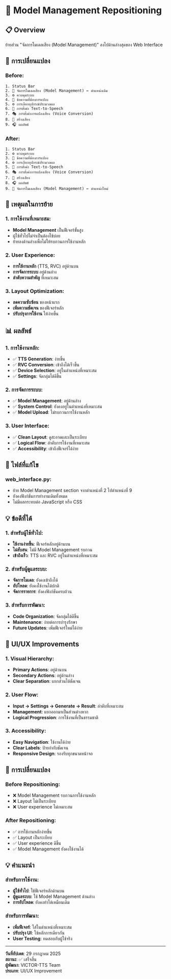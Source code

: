 # 📁 Model Management Repositioning

## 📋 Overview
ย้ายส่วน "จัดการโมเดลเสียง (Model Management)" ลงไปด้านล่างสุดของ Web Interface

## 🔄 **การเปลี่ยนแปลง**

### **Before:**
```
1. Status Bar
2. 📁 จัดการโมเดลเสียง (Model Management) ← ตำแหน่งเดิม
3. ⚙️ ควบคุมระบบ
4. 📝 ข้อความที่ต้องการแปลง
5. ⚙️ การเลือกอุปกรณ์ประมวลผล
6. 🎵 การตั้งค่า Text-to-Speech
7. 🎭 การตั้งค่าการแปลงเสียง (Voice Conversion)
8. 🚀 สร้างเสียง
9. 🎧 ผลลัพธ์
```

### **After:**
```
1. Status Bar
2. ⚙️ ควบคุมระบบ
3. 📝 ข้อความที่ต้องการแปลง
4. ⚙️ การเลือกอุปกรณ์ประมวลผล
5. 🎵 การตั้งค่า Text-to-Speech
6. 🎭 การตั้งค่าการแปลงเสียง (Voice Conversion)
7. 🚀 สร้างเสียง
8. 🎧 ผลลัพธ์
9. 📁 จัดการโมเดลเสียง (Model Management) ← ตำแหน่งใหม่
```

## 🎯 **เหตุผลในการย้าย**

### **1. การใช้งานที่เหมาะสม:**
- **Model Management** เป็นฟีเจอร์ขั้นสูง
- ผู้ใช้ทั่วไปไม่จำเป็นต้องใช้บ่อย
- ย้ายลงด้านล่างเพื่อไม่ให้รบกวนการใช้งานหลัก

### **2. User Experience:**
- **การใช้งานหลัก** (TTS, RVC) อยู่ด้านบน
- **การจัดการระบบ** อยู่ด้านล่าง
- **ลำดับความสำคัญ** ที่เหมาะสม

### **3. Layout Optimization:**
- **ลดความซับซ้อน** ของหน้าแรก
- **เพิ่มความชัดเจน** ของฟีเจอร์หลัก
- **ปรับปรุงการใช้งาน** ให้ง่ายขึ้น

## 📊 **ผลลัพธ์**

### **1. การใช้งานหลัก:**
- ✅ **TTS Generation**: ง่ายขึ้น
- ✅ **RVC Conversion**: เข้าถึงได้เร็วขึ้น
- ✅ **Device Selection**: อยู่ในตำแหน่งที่เหมาะสม
- ✅ **Settings**: จัดกลุ่มได้ดีขึ้น

### **2. การจัดการระบบ:**
- ✅ **Model Management**: อยู่ด้านล่าง
- ✅ **System Control**: ยังคงอยู่ในตำแหน่งที่เหมาะสม
- ✅ **Model Upload**: ไม่รบกวนการใช้งานหลัก

### **3. User Interface:**
- ✅ **Clean Layout**: ดูสะอาดและเป็นระเบียบ
- ✅ **Logical Flow**: ลำดับการใช้งานที่เหมาะสม
- ✅ **Accessibility**: เข้าถึงฟีเจอร์ได้ง่าย

## 🔧 **ไฟล์ที่แก้ไข**

### **web_interface.py:**
- ย้าย Model Management section จากตำแหน่งที่ 2 ไปตำแหน่งที่ 9
- ยังคงฟังก์ชันการทำงานเดิมทั้งหมด
- ไม่มีผลกระทบต่อ JavaScript หรือ CSS

## 💡 **ข้อดีที่ได้**

### **1. สำหรับผู้ใช้ทั่วไป:**
- **ใช้งานง่ายขึ้น**: ฟีเจอร์หลักอยู่ด้านบน
- **ไม่สับสน**: ไม่มี Model Management รบกวน
- **เข้าถึงเร็ว**: TTS และ RVC อยู่ในตำแหน่งที่เหมาะสม

### **2. สำหรับผู้ดูแลระบบ:**
- **จัดการโมเดล**: ยังคงเข้าถึงได้
- **อัปโหลด**: ยังคงใช้งานได้ปกติ
- **จัดการรายการ**: ยังคงฟังก์ชันครบถ้วน

### **3. สำหรับการพัฒนา:**
- **Code Organization**: จัดกลุ่มได้ดีขึ้น
- **Maintenance**: ง่ายต่อการบำรุงรักษา
- **Future Updates**: เพิ่มฟีเจอร์ใหม่ได้ง่าย

## 🎨 **UI/UX Improvements**

### **1. Visual Hierarchy:**
- **Primary Actions**: อยู่ด้านบน
- **Secondary Actions**: อยู่ด้านล่าง
- **Clear Separation**: แยกส่วนได้ชัดเจน

### **2. User Flow:**
- **Input → Settings → Generate → Result**: ลำดับที่เหมาะสม
- **Management**: แยกออกมาเป็นส่วนต่างหาก
- **Logical Progression**: การใช้งานที่เป็นธรรมชาติ

### **3. Accessibility:**
- **Easy Navigation**: ใช้งานได้ง่าย
- **Clear Labels**: ป้ายกำกับชัดเจน
- **Responsive Design**: รองรับทุกขนาดหน้าจอ

## 🔄 **การเปลี่ยนแปลง**

### **Before Repositioning:**
- ❌ Model Management รบกวนการใช้งานหลัก
- ❌ Layout ไม่เป็นระเบียบ
- ❌ User experience ไม่เหมาะสม

### **After Repositioning:**
- ✅ การใช้งานหลักง่ายขึ้น
- ✅ Layout เป็นระเบียบ
- ✅ User experience ดีขึ้น
- ✅ Model Management ยังคงใช้งานได้

## 💡 **คำแนะนำ**

### **สำหรับการใช้งาน:**
- **ผู้ใช้ทั่วไป**: ใช้ฟีเจอร์หลักด้านบน
- **ผู้ดูแลระบบ**: ใช้ Model Management ด้านล่าง
- **การอัปโหลด**: ยังคงทำได้เหมือนเดิม

### **สำหรับการพัฒนา:**
- **เพิ่มฟีเจอร์**: ใส่ในตำแหน่งที่เหมาะสม
- **ปรับปรุง UI**: ใช้หลักการเดียวกัน
- **User Testing**: ทดสอบกับผู้ใช้จริง

---

**วันที่อัปเดต**: 29 กรกฎาคม 2025  
**สถานะ**: ✅ เสร็จสิ้น  
**ผู้พัฒนา**: VICTOR-TTS Team  
**ประเภท**: UI/UX Improvement 